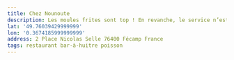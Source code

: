 ```yaml
---
title: Chez Nounoute
description: Les moules frites sont top ! En revanche, le service n’est pas aimable ni accueillant... ça gâche le plat
lat: '49.76039429999999'
lon: '0.3674185999999999'
address: 2 Place Nicolas Selle 76400 Fécamp France
tags: restaurant bar-à-huitre poisson
---
```

